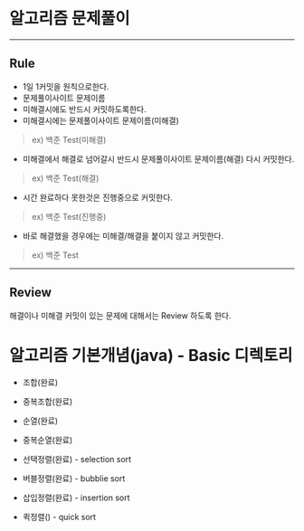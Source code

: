 # 알고리즘 문제풀이

---

## Rule
- 1일 1커밋을 원칙으로한다.
- 문제풀이사이트 문제이름 
- 미해결시에도 반드시 커밋하도록한다.
- 미해결시에는 문제풀이사이트 문제이름(미해결)
> ex) 백준 Test(미해결)
- 미해결에서 해결로 넘어갈시 반드시 문제풀이사이트 문제이름(해결) 다시 커밋한다.
> ex) 백준 Test(해결)
- 시간 완료하다 못한것은 진행중으로 커밋한다.
> ex) 백준 Test(진행중)
- 바로 해결했을 경우에는 미해결/해결을 붙이지 않고 커밋한다.
> ex) 백준 Test

---

## Review
해결이나 미해결 커밋이 있는 문제에 대해서는 Review 하도록 한다.

##

# 알고리즘 기본개념(java) - Basic 디렉토리
- 조합(완료)
- 중복조합(완료)
- 순열(완료)
- 중복순열(완료)

- 선택정렬(완료) - selection sort
- 버블정렬(완료) - bubblie sort
- 삽입정렬(완료) - insertion sort
- 퀵정렬() - quick sort
